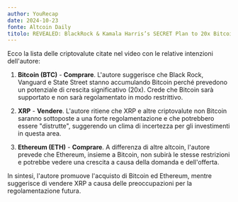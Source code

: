 ```yaml
---
author: YouRecap
date: 2024-10-23
fonte: Altcoin Daily
titolo: REVEALED: BlackRock & Kamala Harris’s SECRET Plan to 20x Bitcoin & Control Crypto | James Heckman
---
```


Ecco la lista delle criptovalute citate nel video con le relative intenzioni dell'autore:

1. **Bitcoin (BTC)** - **Comprare**. L'autore suggerisce che Black Rock, Vanguard e State Street stanno accumulando Bitcoin perché prevedono un potenziale di crescita significativo (20x). Crede che Bitcoin sarà supportato e non sarà regolamentato in modo restrittivo.

2. **XRP** - **Vendere**. L'autore ritiene che XRP e altre criptovalute non Bitcoin saranno sottoposte a una forte regolamentazione e che potrebbero essere "distrutte", suggerendo un clima di incertezza per gli investimenti in questa area.

3. **Ethereum (ETH)** - **Comprare**. A differenza di altre altcoin, l'autore prevede che Ethereum, insieme a Bitcoin, non subirà le stesse restrizioni e potrebbe vedere una crescita a causa della domanda e dell'offerta.

In sintesi, l'autore promuove l'acquisto di Bitcoin ed Ethereum, mentre suggerisce di vendere XRP a causa delle preoccupazioni per la regolamentazione futura.

